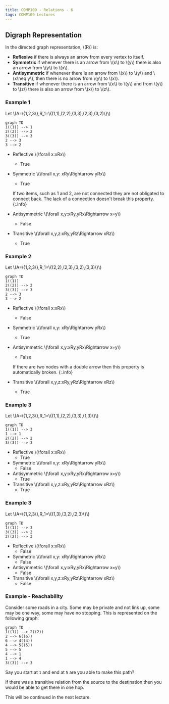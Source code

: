 ```yaml
---
title: COMP109 - Relations - 6
tags: COMP109 Lectures
---
```

## Digraph Representation
In the directed graph representation, &#92;(R&#92;) is:

* **Reflexive** if there is always an arrow from every vertex to itself.
* **Symmetric** if whenever there is an arrow from &#92;(x&#92;) to &#92;(y&#92;) there is also an arrow from &#92;(y&#92;) to &#92;(x&#92;).
* **Antisymmetric** if  whenever there is an arrow from &#92;(x&#92;) to &#92;(y&#92;) and &#92;(x\neq y&#92;), then there is no arrow from &#92;(y&#92;) to &#92;(x&#92;).
* **Transitive** if whenever there is an arrow from &#92;(x&#92;) to &#92;(y&#92;) and from &#92;(y&#92;) to &#92;(z&#92;) there is also an arrow from &#92;(x&#92;) to &#92;(z&#92;).

### Example 1
Let &#92;(A=&#92;{1,2,3&#92;},R_1=&#92;{(1,1),(2,2),(3,3),(2,3),(3,2)&#92;}&#92;)

```mermaid
graph TD
1((1)) --> 1
2((2)) --> 2
3((3)) --> 3
2 --> 3
3 --> 2
```

* Reflective &#92;(\forall x:xRx&#92;)
	* True
* Symmetric &#92;(\forall x,y: xRy\Rightarrow yRx&#92;)
	* True
		
	If two items, such as 1 and 2, are not connected they are not obligated to connect back. The lack of a connection doesn't break this property.
	{:.info}
* Antisymmetric &#92;(\forall x,y:xRy,yRx\Rightarrow x=y&#92;)
	* False
* Transitive &#92;(\forall x,y,z:xRy,yRz\Rightarrow xRz&#92;)
	* True

### Example 2
Let &#92;(A=&#92;{1,2,3&#92;},R_1=&#92;{(2,2),(2,3),(3,2),(3,3)&#92;}&#92;)

```mermaid
graph TD
1((1))
2((2)) --> 2
3((3)) --> 3
2 --> 3
3 --> 2
```

* Reflective &#92;(\forall x:xRx&#92;)
	* False
* Symmetric &#92;(\forall x,y: xRy\Rightarrow yRx&#92;)
	* True
* Antisymmetric &#92;(\forall x,y:xRy,yRx\Rightarrow x=y&#92;)
	* False
	
	If there are two nodes with a double arrow then this property is automatically broken.
	{:.info}
* Transitive &#92;(\forall x,y,z:xRy,yRz\Rightarrow xRz&#92;)
	* True
	
### Example 3
Let &#92;(A=&#92;{1,2,3&#92;},R_1=&#92;{(1,1),(2,2),(3,3),(1,3)&#92;}&#92;)

```mermaid
graph TD
1((1)) --> 3
1 --> 1
2((2)) --> 2
3((3)) --> 3
```

* Reflective &#92;(\forall x:xRx&#92;)
	* True
* Symmetric &#92;(\forall x,y: xRy\Rightarrow yRx&#92;)
	* False
* Antisymmetric &#92;(\forall x,y:xRy,yRx\Rightarrow x=y&#92;)
	* True
* Transitive &#92;(\forall x,y,z:xRy,yRz\Rightarrow xRz&#92;)
	* True
	
### Example 3
Let &#92;(A=&#92;{1,2,3&#92;},R_1=&#92;{(1,3),(3,2),(2,3)&#92;}&#92;)

```mermaid
graph TD
1((1)) --> 3
3((3)) --> 2
2((2)) --> 3
```

* Reflective &#92;(\forall x:xRx&#92;)
	* False
* Symmetric &#92;(\forall x,y: xRy\Rightarrow yRx&#92;)
	* False
* Antisymmetric &#92;(\forall x,y:xRy,yRx\Rightarrow x=y&#92;)
	* False
* Transitive &#92;(\forall x,y,z:xRy,yRz\Rightarrow xRz&#92;)
	* False
	
### Example - Reachability
Consider some roads in a city. Some may be private and not link up, some may be one way, some may have no stopping. This is represented on the following graph:

```mermaid
graph TD
1((1)) --> 2((2))
2 --> 6((6))
6 --> 4((4))
4 --> 5((5))
5 --> 5
4 --> 1
1 --> 4
3((3)) --> 3
```

Say you start at `1` and end at `5` are you able to make this path?

If there was a transitive relation from the source to the destination then you would be able to get there in one hop.

This will be continued in the next lecture.
